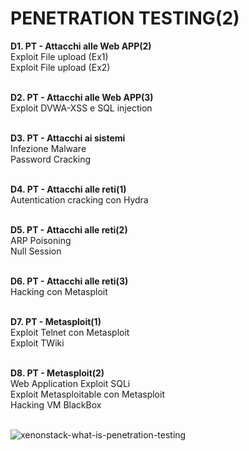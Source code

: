 <h1> PENETRATION TESTING(2) </h1>
<b>  D1. PT - Attacchi alle Web APP(2) </b>
 <br> Exploit File upload (Ex1)
 <br> Exploit File upload (Ex2)
 
<b> <br> D2. PT - Attacchi alle Web APP(3) </b>
 <br> Exploit DVWA-XSS e SQL injection

<b> <br> D3. PT - Attacchi ai sistemi </b>
 <br> Infezione Malware
 <br> Password Cracking

<b> <br> D4. PT - Attacchi alle reti(1) </b>
 <br> Autentication cracking con Hydra

<b> <br> D5. PT - Attacchi alle reti(2) </b>
 <br> ARP Poisoning
 <br> Null Session

<b> <br> D6. PT - Attacchi alle reti(3) </b>
 <br> Hacking con Metasploit

<b> <br> D7. PT - Metasploit(1) </b>
 <br> Exploit Telnet con Metasploit
 <br> Exploit TWiki

<b> <br> D8. PT - Metasploit(2) </b>
 <br> Web Application Exploit SQLi
 <br> Exploit Metasploitable con Metasploit
 <br> Hacking VM BlackBox

<br>![xenonstack-what-is-penetration-testing](https://github.com/Jenovia02/Cybersecurity-Analyst/assets/134729946/a0dd58ae-904e-48ec-a41a-60bc585afcb3)


